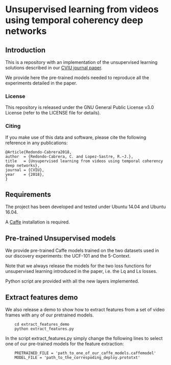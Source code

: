 # Unsupervised learning from videos using temporal coherency deep networks

## Introduction

This is a repository with an implementation of the unsupervised learning solutions described in our [CVIU  journal paper](https://arxiv.org/abs/1801.08100). 


We provide here the pre-trained models needed to reproduce all the experiments detailed in the paper.

### License

This repository is released under the GNU General Public License v3.0 License (refer to the LICENSE file for details).

### Citing

If you make use of this data and software, please cite the following reference in any publications:

	@Article{Redondo-Cabrera2018,
	author 	= {Redondo-Cabrera, C. and Lopez-Sastre, R.~J.},
	title   = {Unsupervised learning from videos using temporal coherency deep networks},
	journal = {CVIU},
	year    = {2018},
	}


## Requirements

The project has been developed and tested under Ubuntu 14.04 and Ubuntu 16.04.

A [Caffe](http://caffe.berkeleyvision.org/) installation is required.


## Pre-trained Unsupervised models

We provide pre-trained Caffe models trained on the two datasets used in our discovery experiments: the UCF-101 and the 5-Context.

Note that we always release the models for the two loss functions for unsupervised learning introduced in the paper, i.e. the Lq and Ls losses.

Python script are provided with all the new layers implemented.


## Extract features demo

We also release a demo to show how to extract features from a set of video frames with any of our pretrained models.

```Shell
    cd extract_features_demo
    python extract_features.py
```

In the script extract_features.py simply change the following lines to select one of our pre-trained models for the feature extraction:

```Shell
    PRETRAINED_FILE = 'path_to_one_of_our_caffe_models.caffemodel'
    MODEL_FILE = 'path_to_the_correspoding_deploy.prototxt'
```

